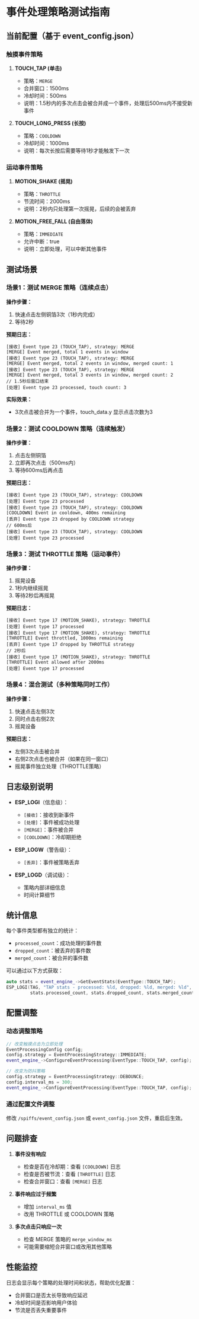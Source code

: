 # 事件处理策略测试指南

## 当前配置（基于 event_config.json）

### 触摸事件策略

1. **TOUCH_TAP (单击)**
   - 策略：`MERGE` 
   - 合并窗口：1500ms
   - 冷却时间：500ms
   - 说明：1.5秒内的多次点击会被合并成一个事件，处理后500ms内不接受新事件

2. **TOUCH_LONG_PRESS (长按)**
   - 策略：`COOLDOWN`
   - 冷却时间：1000ms
   - 说明：每次长按后需要等待1秒才能触发下一次

### 运动事件策略

1. **MOTION_SHAKE (摇晃)**
   - 策略：`THROTTLE`
   - 节流时间：2000ms
   - 说明：2秒内只处理第一次摇晃，后续的会被丢弃

2. **MOTION_FREE_FALL (自由落体)**
   - 策略：`IMMEDIATE`
   - 允许中断：true
   - 说明：立即处理，可以中断其他事件

## 测试场景

### 场景1：测试 MERGE 策略（连续点击）
**操作步骤：**
1. 快速点击左侧铜箔3次（1秒内完成）
2. 等待2秒

**预期日志：**
```
[接收] Event type 23 (TOUCH_TAP), strategy: MERGE
[MERGE] Event merged, total 1 events in window
[接收] Event type 23 (TOUCH_TAP), strategy: MERGE  
[MERGE] Event merged, total 2 events in window, merged count: 1
[接收] Event type 23 (TOUCH_TAP), strategy: MERGE
[MERGE] Event merged, total 3 events in window, merged count: 2
// 1.5秒后窗口结束
[处理] Event type 23 processed, touch count: 3
```

**实际效果：**
- 3次点击被合并为一个事件，touch_data.y 显示点击次数为3

### 场景2：测试 COOLDOWN 策略（连续触发）
**操作步骤：**
1. 点击左侧铜箔
2. 立即再次点击（500ms内）
3. 等待600ms后再点击

**预期日志：**
```
[接收] Event type 23 (TOUCH_TAP), strategy: COOLDOWN
[处理] Event type 23 processed
[接收] Event type 23 (TOUCH_TAP), strategy: COOLDOWN
[COOLDOWN] Event in cooldown, 400ms remaining
[丢弃] Event type 23 dropped by COOLDOWN strategy
// 600ms后
[接收] Event type 23 (TOUCH_TAP), strategy: COOLDOWN
[处理] Event type 23 processed
```

### 场景3：测试 THROTTLE 策略（运动事件）
**操作步骤：**
1. 摇晃设备
2. 1秒内继续摇晃
3. 等待2秒后再摇晃

**预期日志：**
```
[接收] Event type 17 (MOTION_SHAKE), strategy: THROTTLE
[处理] Event type 17 processed
[接收] Event type 17 (MOTION_SHAKE), strategy: THROTTLE
[THROTTLE] Event throttled, 1000ms remaining
[丢弃] Event type 17 dropped by THROTTLE strategy
// 2秒后
[接收] Event type 17 (MOTION_SHAKE), strategy: THROTTLE
[THROTTLE] Event allowed after 2000ms
[处理] Event type 17 processed
```

### 场景4：混合测试（多种策略同时工作）
**操作步骤：**
1. 快速点击左侧3次
2. 同时点击右侧2次
3. 摇晃设备

**预期日志：**
- 左侧3次点击被合并
- 右侧2次点击也被合并（如果在同一窗口）
- 摇晃事件独立处理（THROTTLE策略）

## 日志级别说明

- **ESP_LOGI**（信息级）：
  - `[接收]`：接收到新事件
  - `[处理]`：事件被成功处理
  - `[MERGE]`：事件被合并
  - `[COOLDOWN]`：冷却期拒绝

- **ESP_LOGW**（警告级）：
  - `[丢弃]`：事件被策略丢弃

- **ESP_LOGD**（调试级）：
  - 策略内部详细信息
  - 时间计算细节

## 统计信息

每个事件类型都有独立的统计：
- `processed_count`：成功处理的事件数
- `dropped_count`：被丢弃的事件数  
- `merged_count`：被合并的事件数

可以通过以下方式获取：
```cpp
auto stats = event_engine_->GetEventStats(EventType::TOUCH_TAP);
ESP_LOGI(TAG, "TAP stats - processed: %ld, dropped: %ld, merged: %ld",
         stats.processed_count, stats.dropped_count, stats.merged_count);
```

## 配置调整

### 动态调整策略
```cpp
// 改变触摸点击为立即处理
EventProcessingConfig config;
config.strategy = EventProcessingStrategy::IMMEDIATE;
event_engine_->ConfigureEventProcessing(EventType::TOUCH_TAP, config);

// 改变为防抖策略
config.strategy = EventProcessingStrategy::DEBOUNCE;
config.interval_ms = 300;
event_engine_->ConfigureEventProcessing(EventType::TOUCH_TAP, config);
```

### 通过配置文件调整
修改 `/spiffs/event_config.json` 或 `event_config.json` 文件，重启后生效。

## 问题排查

1. **事件没有响应**
   - 检查是否在冷却期：查看 `[COOLDOWN]` 日志
   - 检查是否被节流：查看 `[THROTTLE]` 日志
   - 检查合并窗口：查看 `[MERGE]` 日志

2. **事件响应过于频繁**
   - 增加 `interval_ms` 值
   - 改用 THROTTLE 或 COOLDOWN 策略

3. **多次点击只响应一次**
   - 检查 MERGE 策略的 `merge_window_ms`
   - 可能需要缩短合并窗口或改用其他策略

## 性能监控

日志会显示每个策略的处理时间和状态，帮助优化配置：
- 合并窗口是否太长导致响应延迟
- 冷却时间是否影响用户体验
- 节流是否丢失重要事件
